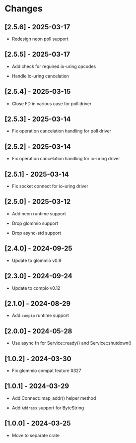 # Changes

## [2.5.6] - 2025-03-17

* Redesign neon poll support

## [2.5.5] - 2025-03-17

* Add check for required io-uring opcodes

* Handle io-uring cancelation

## [2.5.4] - 2025-03-15

* Close FD in various case for poll driver

## [2.5.3] - 2025-03-14

* Fix operation cancelation handling for poll driver

## [2.5.2] - 2025-03-14

* Fix operation cancelation handling for io-uring driver

## [2.5.1] - 2025-03-14

* Fix socket connect for io-uring driver

## [2.5.0] - 2025-03-12

* Add neon runtime support

* Drop glommio support

* Drop async-std support

## [2.4.0] - 2024-09-25

* Update to glommio v0.9

## [2.3.0] - 2024-09-24

* Update to compio v0.12

## [2.1.0] - 2024-08-29

* Add `compio` runtime support

## [2.0.0] - 2024-05-28

* Use async fn for Service::ready() and Service::shutdown()

## [1.0.2] - 2024-03-30

* Fix glommio compat feature #327

## [1.0.1] - 2024-03-29

* Add Connect::map_addr() helper method

* Add `Address` support for ByteString

## [1.0.0] - 2024-03-25

* Move to separate crate
